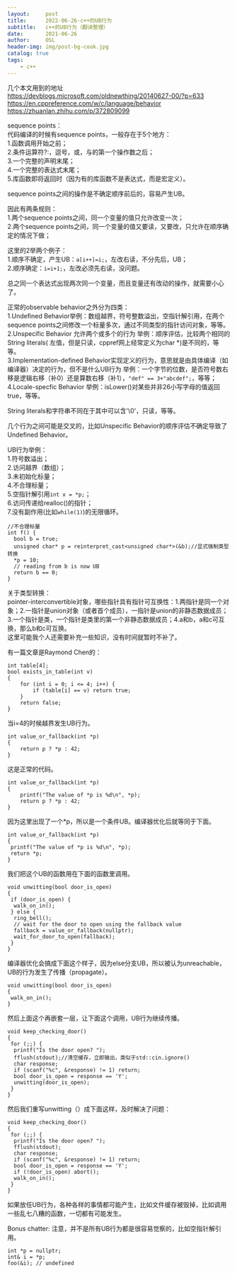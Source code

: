 ```yaml
---
layout:     post
title:      2022-06-26-c++的UB行为
subtitle:   c++的UB行为（翻译整理）
date:       2021-06-26
author:     OSL
header-img: img/post-bg-cook.jpg
catalog: true
tags:
    - c++
---
```


几个本文用到的地址    
https://devblogs.microsoft.com/oldnewthing/20140627-00/?p=633  
https://en.cppreference.com/w/c/language/behavior  
https://zhuanlan.zhihu.com/p/372809099

sequence points：  
代码编译的时候有sequence points，一般存在于5个地方：  
1.函数调用开始之前；  
2.条件运算符?:，逗号，或，与的第一个操作数之后；  
3.一个完整的声明末尾；  
4.一个完整的表达式末尾；  
5.库函数即将返回时（因为有的库函数不是表达式，而是宏定义）。  

sequence points之间的操作是不确定顺序前后的，容易产生UB。

因此有两条规则：  
1.两个sequence points之间，同一个变量的值只允许改变一次；   
2.两个sequence points之间，同一个变量的值又要读，又要改，只允许在顺序确定的情况下做；  

这里的2举两个例子：  
1.顺序不确定，产生UB：`a[i++]=i;`，左改右读，不分先后，UB；  
2.顺序确定：`i=i+1;`，左改必须先右读，没问题。

总之同一个表达式出现两次同一个变量，而且变量还有改动的操作，就需要小心了。

正常的observable behavior之外分为四类：  
1.Undefined Behavior举例：数组越界，符号整数溢出，空指针解引用，在两个sequence  points之间修改一个标量多次，通过不同类型的指针访问对象，等等。  
2.Unspecific Behavior 允许两个或多个的行为  举例：顺序评估，比较两个相同的String literals(  左值，但是只读，cppref网上经常定义为char *)是不同的，等等。   
3.Implementation-defined Behavior实现定义的行为，意思就是由具体编译（如编译器）决定的行为，但不是什么UB行为 举例：一个字节的位数，是否符号数右移是逻辑右移（补0）还是算数右移（补1），`"def" == 3+"abcdef";`，等等；  
4.Locale-specfic Behavior 举例：isLower()对某些并非26小写字母的值返回true，等等。  

String literals和字符串不同在于其中可以含'\0'，只读，等等。  

几个行为之间可能是交叉的，比如Unspecific Behavior的顺序评估不确定导致了Undefined Behavior。  

UB行为举例：    
1.符号数溢出；    
2.访问越界（数组）；  
3.未初始化标量；   
4.不合理标量；  
5.空指针解引用`int x = *p;`；  
6.访问传递给realloc()的指针；  
7.没有副作用(比如`while(1)`)的无限循环。  
  
```  
//不合理标量
int f() {  
  bool b = true;  
  unsigned char* p = reinterpret_cast<unsigned char*>(&b);//显式强制类型转换  
  *p = 10;  
  // reading from b is now UB  
  return b == 0;  
}
```

关于类型转换：  
pointer-interconvertible对象，哪些指针具有指针可互换性：1.两指针是同一个对象；2.一指针是union对象（或者首个成员），一指针是union的非静态数据成员；3.一个指针是类，一个指针是类里的第一个非静态数据成员；4.a和b，a和c可互换，那么b和c可互换。  
这里可能我个人还需要补充一些知识，没有时间就暂时不补了。  

有一篇文章是Raymond Chen的：  

```
int table[4];  
bool exists_in_table(int v)  
{  
    for (int i = 0; i <= 4; i++) {  
        if (table[i] == v) return true;  
    }  
    return false;  
}  
```

当i=4的时候越界发生UB行为。  
  
```  
int value_or_fallback(int *p)  
{  
    return p ? *p : 42;  
}  
```

这是正常的代码。  

```
int value_or_fallback(int *p)  
{  
    printf("The value of *p is %d\n", *p);  
    return p ? *p : 42;  
}  
```

因为这里出现了一个*p，所以是一个条件UB。编译器优化后就等同于下面。  

```
int value_or_fallback(int *p)
{
 printf("The value of *p is %d\n", *p);
 return *p;
}
```
我们把这个UB的函数用在下面的函数里调用。  

```
void unwitting(bool door_is_open)
{
 if (door_is_open) {
  walk_on_in();
 } else {
  ring_bell();
  // wait for the door to open using the fallback value
  fallback = value_or_fallback(nullptr);
  wait_for_door_to_open(fallback);
 }
}
```

编译器优化会搞成下面这个样子，因为else分支UB，所以被认为unreachable，UB的行为发生了传播（propagate）。   

```
void unwitting(bool door_is_open)
{
 walk_on_in();
}
```

然后上面这个再嵌套一层，让下面这个调用，UB行为继续传播。   

```
void keep_checking_door()
{
 for (;;) {
  printf("Is the door open? ");
  fflush(stdout);//清空缓存，立即输出，类似于std::cin.ignore()
  char response;
  if (scanf("%c", &response) != 1) return;
  bool door_is_open = response == 'Y';
  unwitting(door_is_open);
 }
}
```

然后我们重写unwitting（）成下面这样，及时解决了问题：  

```
void keep_checking_door()
{
 for (;;) {
  printf("Is the door open? ");
  fflush(stdout);
  char response;
  if (scanf("%c", &response) != 1) return;
  bool door_is_open = response == 'Y';
  if (!door_is_open) abort();
  walk_on_in();
 }
}
```

如果放任UB行为，各种各样的事情都可能产生，比如文件缓存被毁掉，比如调用一些乱七八糟的函数，一切都有可能发生。 

Bonus chatter: 注意，并不是所有UB行为都是很容易觉察的，比如空指针解引用。  

```
int *p = nullptr;
int& i = *p;
foo(&i); // undefined
```
